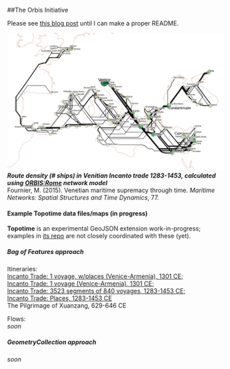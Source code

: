 ##The Orbis Initiative

Please see [this blog post](http://kgeographer.com/the-orbis-initiative-a-pelagios-for-networks/) until I can make a proper README.  


![Incanto Trade](/images/incanto_numships.png)  
**_Route density (# ships) in Venitian Incanto trade 1283-1453, calculated using [ORBIS:Rome](http://orbis.stanford.edu) network model_**  
Fournier, M. (2015). Venetian maritime supremacy through time. *_Maritime Networks: Spatial Structures and Time Dynamics_*, 77.

#### Example Topotime data files/maps (in progress)
**Topotime** is an experimental GeoJSON extension work-in-progress; examples in [its repo](https://github.com/kgeographer/topotime) are not closely coordinated with these (yet). 
##### *_Bag of Features approach_*
Itineraries:    
[Incanto Trade: 1 voyage, w/places (Venice-Armenia), 1301 CE;  ](https://github.com/kgeographer/oi/blob/master/data/incanto_1voyage-w-places.geojson)  
[Incanto Trade: 1 voyage (Venice-Armenia), 1301 CE;  ](https://github.com/kgeographer/oi/blob/master/data/incanto_1yoyage-no-places.geojson)  
[Incanto Trade: 3523 segments of 840 voyages, 1283-1453 CE;  ](https://github.com/kgeographer/oi/blob/master/data/incanto_840voyages.geojson)  
[Incanto Trade: Places, 1283-1453 CE](https://github.com/kgeographer/oi/blob/master/data/incanto_places.geojson)  
The Pilgrimage of Xuanzang, 629-646 CE

Flows:  
_soon_

##### *_GeometryCollection approach_*

_soon_
